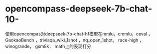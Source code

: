 # opencompass-deepseek-7b-chat-10-
使用opencompas对deepseek-7b-chat-hf模型在mmlu，cmmlu，ceval ，GaokaoBench ，triviaqa_wiki_1shot ，nq_open_1shot， race-high ，winogrande， gsm8k， math上的表现打分
